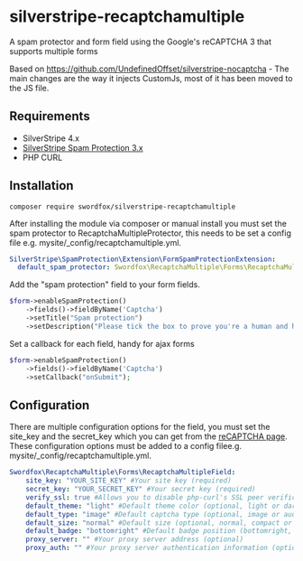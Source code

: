 # silverstripe-recaptchamultiple
A spam protector and form field using the Google's reCAPTCHA 3 that supports multiple forms

Based on https://github.com/UndefinedOffset/silverstripe-nocaptcha - The main changes are the way it injects CustomJs, most of it has been moved to the JS file.

## Requirements
* SilverStripe 4.x
* [SilverStripe Spam Protection 3.x](https://github.com/silverstripe/silverstripe-spamprotection/)
* PHP CURL

## Installation
```
composer require swordfox/silverstripe-recaptchamultiple
```

After installing the module via composer or manual install you must set the spam protector to RecaptchaMultipleProtector, this needs to be set a config file e.g. mysite/\_config/recaptchamultiple.yml.
```yml
SilverStripe\SpamProtection\Extension\FormSpamProtectionExtension:
  default_spam_protector: Swordfox\RecaptchaMultiple\Forms\RecaptchaMultipleProtector
```

Add the "spam protection" field to your form fields.

```php
$form->enableSpamProtection()
	->fields()->fieldByName('Captcha')
	->setTitle("Spam protection")
	->setDescription("Please tick the box to prove you're a human and help us stop spam.");
```

Set a callback for each field, handy for ajax forms

```php
$form->enableSpamProtection()
	->fields()->fieldByName('Captcha')
	->setCallback("onSubmit");
```

## Configuration
There are multiple configuration options for the field, you must set the site_key and the secret_key which you can get from the [reCAPTCHA page](https://www.google.com/recaptcha). These configuration options must be added to a config filee.g. mysite/\_config/recaptchamultiple.yml.
```yml
Swordfox\RecaptchaMultiple\Forms\RecaptchaMultipleField:
    site_key: "YOUR_SITE_KEY" #Your site key (required)
    secret_key: "YOUR_SECRET_KEY" #Your secret key (required)
    verify_ssl: true #Allows you to disable php-curl's SSL peer verification by setting this to false (optional, defaults to true)
    default_theme: "light" #Default theme color (optional, light or dark, defaults to light)
    default_type: "image" #Default captcha type (optional, image or audio, defaults to image)
    default_size: "normal" #Default size (optional, normal, compact or invisible, defaults to normal)
    default_badge: "bottomright" #Default badge position (bottomright, bottomleft or inline, defaults to bottomright)
    proxy_server: "" #Your proxy server address (optional)
    proxy_auth: "" #Your proxy server authentication information (optional)
```
